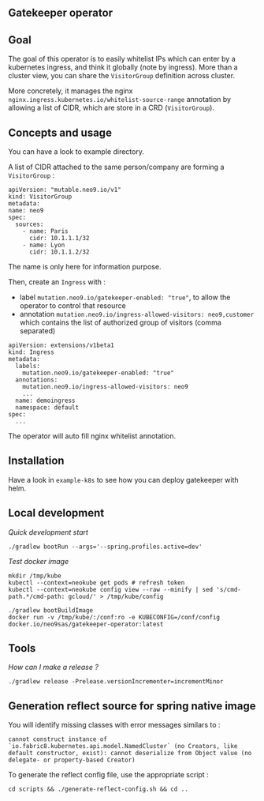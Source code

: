 Gatekeeper operator
-------------------

Goal
----

The goal of this operator is to easily whitelist IPs which can enter by a kubernetes ingress, and think it
globally (note by ingress). More than a cluster view, you can share the `VisitorGroup` definition across cluster.

More concretely, it manages the nginx `nginx.ingress.kubernetes.io/whitelist-source-range` annotation by allowing 
a list of CIDR, which are store in a CRD (`VisitorGroup`).


Concepts and usage
------------------

You can have a look to example directory.

A list of CIDR attached to the same person/company are forming a `VisitorGroup` :
```
apiVersion: "mutable.neo9.io/v1"
kind: VisitorGroup
metadata:
name: neo9
spec:
  sources:
    - name: Paris
      cidr: 10.1.1.1/32
    - name: Lyon
      cidr: 10.1.1.2/32
```
The name is only here for information purpose.

Then, create an `Ingress` with :
* label `mutation.neo9.io/gatekeeper-enabled: "true"`, to allow the operator to control that resource
* annotation `mutation.neo9.io/ingress-allowed-visitors: neo9,customer` which contains the list of authorized group of visitors (comma separated)
```
apiVersion: extensions/v1beta1
kind: Ingress
metadata:
  labels:
    mutation.neo9.io/gatekeeper-enabled: "true"
  annotations:
    mutation.neo9.io/ingress-allowed-visitors: neo9
    ...
  name: demoingress
  namespace: default
spec:
  ...
```

The operator will auto fill nginx whitelist annotation.


Installation
------------

Have a look in `example-k8s` to see how you can deploy gatekeeper with helm.


Local development
-----------------

*Quick development start*
```
./gradlew bootRun --args='--spring.profiles.active=dev'
```

*Test docker image*
```
mkdir /tmp/kube
kubectl --context=neokube get pods # refresh token
kubectl --context=neokube config view --raw --minify | sed 's/cmd-path.*/cmd-path: gcloud/' > /tmp/kube/config

./gradlew bootBuildImage
docker run -v /tmp/kube/:/conf:ro -e KUBECONFIG=/conf/config docker.io/neo9sas/gatekeeper-operator:latest
```

Tools
------

*How can I make a release ?*
```
./gradlew release -Prelease.versionIncrementer=incrementMinor
```

Generation reflect source for spring native image
-------------------------------------------------

You will identify missing classes with error messages similars to :
```
cannot construct instance of `io.fabric8.kubernetes.api.model.NamedCluster` (no Creators, like default constructor, exist): cannot deserialize from Object value (no delegate- or property-based Creator)
```

To generate the reflect config file, use the appropriate script :
```
cd scripts && ./generate-reflect-config.sh && cd ..
```

